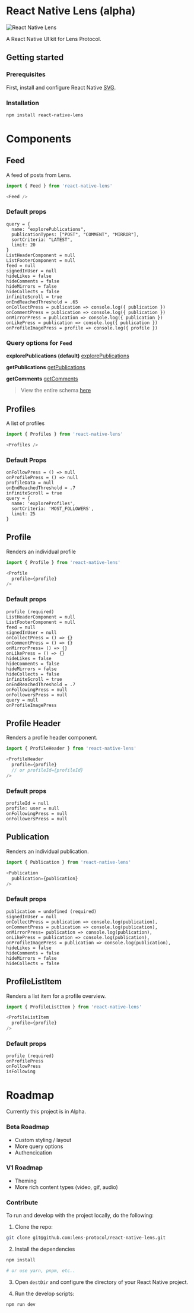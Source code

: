 # React Native Lens (alpha)

![React Native Lens](header.jpg)

A React Native UI kit for Lens Protocol.

## Getting started

### Prerequisites

First, install and configure React Native [SVG](https://github.com/software-mansion/react-native-svg).

### Installation

```sh
npm install react-native-lens
```

# Components

## Feed

A feed of posts from Lens.

```javascript
import { Feed } from 'react-native-lens'

<Feed />
```

### Default props

```
query = {
  name: "explorePublications",
  publicationTypes: ["POST", "COMMENT", "MIRROR"],
  sortCriteria: "LATEST",
  limit: 20
}
ListHeaderComponent = null
ListFooterComponent = null
feed = null
signedInUser = null
hideLikes = false
hideComments = false
hideMirrors = false
hideCollects = false
infiniteScroll = true
onEndReachedThreshold = .65
onCollectPress = publication => console.log({ publication })
onCommentPress = publication => console.log({ publication })
onMirrorPress = publication => console.log({ publication })
onLikePress = publication => console.log({ publication })
onProfileImagePress = profile => console.log({ profile })
```

### Query options for `Feed`

__explorePublications (default)__
[explorePublications](./src/graphql/explorePublications.graphql)

__getPublications__
[getPublications](./src/graphql/getPublications.graphql)

__getComments__
[getComments](./src/graphql/getComments.graphql)

> View the entire schema [here](schema.graphql)

## Profiles

A list of profiles

```javascript
import { Profiles } from 'react-native-lens'

<Profiles />
```

### Default Props

```
onFollowPress = () => null
onProfilePress = () => null
profileData = null
onEndReachedThreshold = .7
infiniteScroll = true
query = {
  name: 'exploreProfiles',
  sortCriteria: 'MOST_FOLLOWERS',
  limit: 25
}
```

## Profile

Renders an individual profile

```javascript
import { Profile } from 'react-native-lens'

<Profile
  profile={profile}
/>
```

### Default props

```
profile (required)
ListHeaderComponent = null
ListFooterComponent = null
feed = null
signedInUser = null
onCollectPress = () => {}
onCommentPress = () => {}
onMirrorPress= () => {}
onLikePress = () => {}
hideLikes = false
hideComments = false
hideMirrors = false
hideCollects = false
infiniteScroll = true
onEndReachedThreshold = .7
onFollowingPress = null
onFollowersPress = null
query = null
onProfileImagePress
```

## Profile Header

Renders a profile header component.

```javascript
import { ProfileHeader } from 'react-native-lens'

<ProfileHeader
  profile={profile}
  // or profileId={profileId}
/>
```

### Default props

```
profileId = null
profile: user = null
onFollowingPress = null
onFollowersPress = null
```

## Publication

Renders an individual publication.

```javascript
import { Publication } from 'react-native-lens'

<Publication
  publication={publication}
/>
```

### Default props

```
publication = undefined (required)
signedInUser = null
onCollectPress = publication => console.log(publication),
onCommentPress = publication => console.log(publication),
onMirrorPress= publication => console.log(publication),
onLikePress = publication => console.log(publication),
onProfileImagePress = publication => console.log(publication),
hideLikes = false
hideComments = false
hideMirrors = false
hideCollects = false
```

## ProfileListItem

Renders a list item for a profile overview.

```javascript
import { ProfileListItem } from 'react-native-lens'

<ProfileListItem
  profile={profile}
/>
```

### Default props

```
profile (required)
onProfilePress
onFollowPress
isFollowing
```

# Roadmap

Currently this project is in Alpha.

### Beta Roadmap

- Custom styling / layout
- More query options
- Authencication

### V1 Roadmap

- Theming
- More rich content types (video, gif, audio)

### Contribute

To run and develop with the project locally, do the following:

1. Clone the repo:

```sh
git clone git@github.com:lens-protocol/react-native-lens.git
```

2. Install the dependencies

```sh
npm install 

# or use yarn, pnpm, etc..
```

3. Open `destDir` and configure the directory of your React Native project.

4. Run the develop scripts:

```sh
npm run dev
```